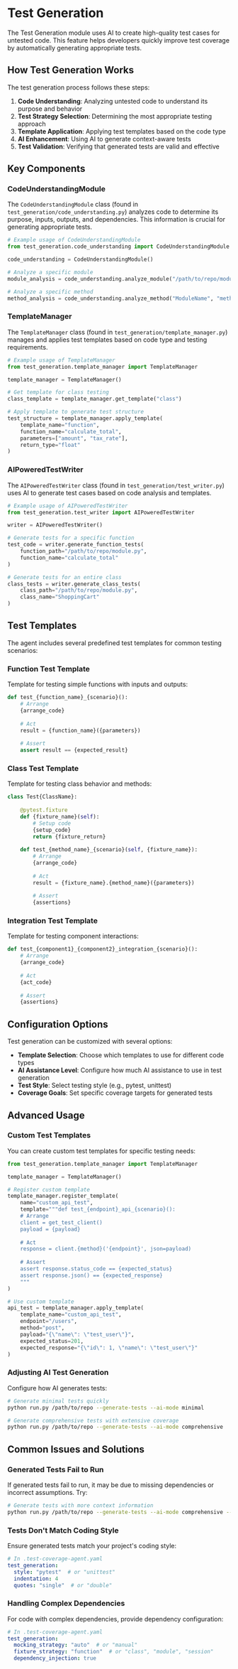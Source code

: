 # Test Generation

The Test Generation module uses AI to create high-quality test cases for untested code. This feature helps developers quickly improve test coverage by automatically generating appropriate tests.

## How Test Generation Works

The test generation process follows these steps:

1. **Code Understanding**: Analyzing untested code to understand its purpose and behavior
2. **Test Strategy Selection**: Determining the most appropriate testing approach
3. **Template Application**: Applying test templates based on the code type
4. **AI Enhancement**: Using AI to generate context-aware tests
5. **Test Validation**: Verifying that generated tests are valid and effective

## Key Components

### CodeUnderstandingModule

The `CodeUnderstandingModule` class (found in `test_generation/code_understanding.py`) analyzes code to determine its purpose, inputs, outputs, and dependencies. This information is crucial for generating appropriate tests.

```python
# Example usage of CodeUnderstandingModule
from test_generation.code_understanding import CodeUnderstandingModule

code_understanding = CodeUnderstandingModule()

# Analyze a specific module
module_analysis = code_understanding.analyze_module("/path/to/repo/module.py")

# Analyze a specific method
method_analysis = code_understanding.analyze_method("ModuleName", "method_name")
```

### TemplateManager

The `TemplateManager` class (found in `test_generation/template_manager.py`) manages and applies test templates based on code type and testing requirements.

```python
# Example usage of TemplateManager
from test_generation.template_manager import TemplateManager

template_manager = TemplateManager()

# Get template for class testing
class_template = template_manager.get_template("class")

# Apply template to generate test structure
test_structure = template_manager.apply_template(
    template_name="function",
    function_name="calculate_total",
    parameters=["amount", "tax_rate"],
    return_type="float"
)
```

### AIPoweredTestWriter

The `AIPoweredTestWriter` class (found in `test_generation/test_writer.py`) uses AI to generate test cases based on code analysis and templates.

```python
# Example usage of AIPoweredTestWriter
from test_generation.test_writer import AIPoweredTestWriter

writer = AIPoweredTestWriter()

# Generate tests for a specific function
test_code = writer.generate_function_tests(
    function_path="/path/to/repo/module.py",
    function_name="calculate_total"
)

# Generate tests for an entire class
class_tests = writer.generate_class_tests(
    class_path="/path/to/repo/module.py",
    class_name="ShoppingCart"
)
```

## Test Templates

The agent includes several predefined test templates for common testing scenarios:

### Function Test Template

Template for testing simple functions with inputs and outputs:

```python
def test_{function_name}_{scenario}():
    # Arrange
    {arrange_code}
    
    # Act
    result = {function_name}({parameters})
    
    # Assert
    assert result == {expected_result}
```

### Class Test Template

Template for testing class behavior and methods:

```python
class Test{ClassName}:
    
    @pytest.fixture
    def {fixture_name}(self):
        # Setup code
        {setup_code}
        return {fixture_return}
    
    def test_{method_name}_{scenario}(self, {fixture_name}):
        # Arrange
        {arrange_code}
        
        # Act
        result = {fixture_name}.{method_name}({parameters})
        
        # Assert
        {assertions}
```

### Integration Test Template

Template for testing component interactions:

```python
def test_{component1}_{component2}_integration_{scenario}():
    # Arrange
    {arrange_code}
    
    # Act
    {act_code}
    
    # Assert
    {assertions}
```

## Configuration Options

Test generation can be customized with several options:

- **Template Selection**: Choose which templates to use for different code types
- **AI Assistance Level**: Configure how much AI assistance to use in test generation
- **Test Style**: Select testing style (e.g., pytest, unittest)
- **Coverage Goals**: Set specific coverage targets for generated tests

## Advanced Usage

### Custom Test Templates

You can create custom test templates for specific testing needs:

```python
from test_generation.template_manager import TemplateManager

template_manager = TemplateManager()

# Register custom template
template_manager.register_template(
    name="custom_api_test",
    template="""def test_{endpoint}_api_{scenario}():
    # Arrange
    client = get_test_client()
    payload = {payload}
    
    # Act
    response = client.{method}('{endpoint}', json=payload)
    
    # Assert
    assert response.status_code == {expected_status}
    assert response.json() == {expected_response}
    """
)

# Use custom template
api_test = template_manager.apply_template(
    template_name="custom_api_test",
    endpoint="/users",
    method="post",
    payload="{\"name\": \"test_user\"}",
    expected_status=201,
    expected_response="{\"id\": 1, \"name\": \"test_user\"}"
)
```

### Adjusting AI Test Generation

Configure how AI generates tests:

```bash
# Generate minimal tests quickly
python run.py /path/to/repo --generate-tests --ai-mode minimal

# Generate comprehensive tests with extensive coverage
python run.py /path/to/repo --generate-tests --ai-mode comprehensive
```

## Common Issues and Solutions

### Generated Tests Fail to Run

If generated tests fail to run, it may be due to missing dependencies or incorrect assumptions. Try:

```bash
# Generate tests with more context information
python run.py /path/to/repo --generate-tests --ai-mode comprehensive --include-context
```

### Tests Don't Match Coding Style

Ensure generated tests match your project's coding style:

```yaml
# In .test-coverage-agent.yaml
test_generation:
  style: "pytest"  # or "unittest"
  indentation: 4
  quotes: "single"  # or "double"
```

### Handling Complex Dependencies

For code with complex dependencies, provide dependency configuration:

```yaml
# In .test-coverage-agent.yaml
test_generation:
  mocking_strategy: "auto"  # or "manual"
  fixture_strategy: "function"  # or "class", "module", "session"
  dependency_injection: true
```